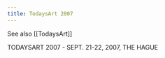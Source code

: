 ```yaml
---
title: TodaysArt 2007
---
```

See also [[TodaysArt]]

TODAYSART 2007 - SEPT. 21-22, 2007, THE HAGUE
